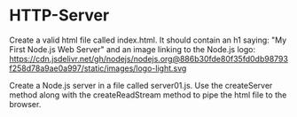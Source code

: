 # HTTP-Server

Create a valid html file called index.html. It should contain an h1 saying: "My First Node.js Web Server" and an image linking to the Node.js logo: https://cdn.jsdelivr.net/gh/nodejs/nodejs.org@886b30fde80f35fd0db98793f258d78a9ae0a997/static/images/logo-light.svg

Create a Node.js server in a file called server01.js. Use the createServer method along with the createReadStream method to pipe the html file to the browser.
